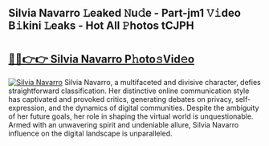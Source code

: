 ## Silvia Navarro 𝙻eaked 𝙽u𝚍e - Part-jm1 𝚅𝚒deo B𝚒kini 𝙻eaks - Hot All 𝙿hotos tCJPH

# <h2><a href="http://ld0frw.urlbe.top/?page=Silvia+Navarro">🔗🔗👉👉 Silvia Navarro P𝚑oto𝚜Vid𝚎o</a></h2>

[![Silvia Navarro](https://i.imgur.com/eBuTRDB.gif)](http://ld0frw.urlbe.top/?page=Silvia+Navarro)
Silvia Navarro, a multifaceted and divisive character, defies straightforward classification. Her distinctive online communication style has captivated and provoked critics, generating debates on privacy, self-expression, and the dynamics of digital communities. Despite the ambiguity of her future goals, her role in shaping the virtual world is unquestionable. Armed with an unwavering spirit and undeniable allure, Silvia Navarro influence on the digital landscape is unparalleled.
